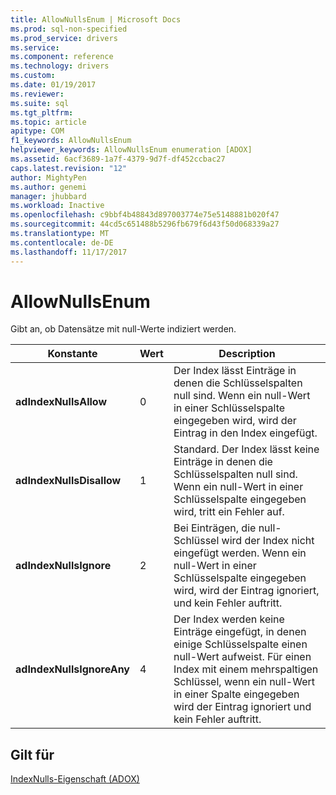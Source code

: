 ```yaml
---
title: AllowNullsEnum | Microsoft Docs
ms.prod: sql-non-specified
ms.prod_service: drivers
ms.service: 
ms.component: reference
ms.technology: drivers
ms.custom: 
ms.date: 01/19/2017
ms.reviewer: 
ms.suite: sql
ms.tgt_pltfrm: 
ms.topic: article
apitype: COM
f1_keywords: AllowNullsEnum
helpviewer_keywords: AllowNullsEnum enumeration [ADOX]
ms.assetid: 6acf3689-1a7f-4379-9d7f-df452ccbac27
caps.latest.revision: "12"
author: MightyPen
ms.author: genemi
manager: jhubbard
ms.workload: Inactive
ms.openlocfilehash: c9bbf4b48843d897003774e75e5148881b020f47
ms.sourcegitcommit: 44cd5c651488b5296fb679f6d43f50d068339a27
ms.translationtype: MT
ms.contentlocale: de-DE
ms.lasthandoff: 11/17/2017
---
```

# <a name="allownullsenum"></a>AllowNullsEnum
Gibt an, ob Datensätze mit null-Werte indiziert werden.  
  
|Konstante|Wert|Description|  
|--------------|-----------|-----------------|  
|**adIndexNullsAllow**|0|Der Index lässt Einträge in denen die Schlüsselspalten null sind. Wenn ein null-Wert in einer Schlüsselspalte eingegeben wird, wird der Eintrag in den Index eingefügt.|  
|**adIndexNullsDisallow**|1|Standard. Der Index lässt keine Einträge in denen die Schlüsselspalten null sind. Wenn ein null-Wert in einer Schlüsselspalte eingegeben wird, tritt ein Fehler auf.|  
|**adIndexNullsIgnore**|2|Bei Einträgen, die null-Schlüssel wird der Index nicht eingefügt werden. Wenn ein null-Wert in einer Schlüsselspalte eingegeben wird, wird der Eintrag ignoriert, und kein Fehler auftritt.|  
|**adIndexNullsIgnoreAny**|4|Der Index werden keine Einträge eingefügt, in denen einige Schlüsselspalte einen null-Wert aufweist. Für einen Index mit einem mehrspaltigen Schlüssel, wenn ein null-Wert in einer Spalte eingegeben wird der Eintrag ignoriert und kein Fehler auftritt.|  
  
## <a name="applies-to"></a>Gilt für  
 [IndexNulls-Eigenschaft (ADOX)](../../../ado/reference/adox-api/indexnulls-property-adox.md)
